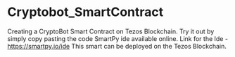 # Cryptobot_SmartContract

Creating a CryptoBot Smart Contract on Tezos Blockchain. Try it out by simply copy pasting the code SmartPy ide available online.
Link for the Ide - https://smartpy.io/ide
This smart can be deployed on the Tezos Blockchain.
